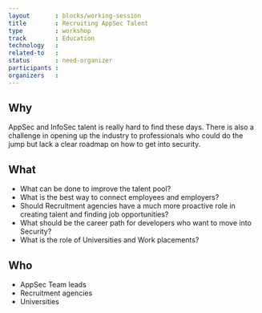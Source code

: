 ```yaml
---
layout       : blocks/working-session
title        : Recruiting AppSec Talent
type         : workshop
track        : Education
technology   :
related-to   :
status       : need-organizer
participants :
organizers   :
---
```


## Why

AppSec and InfoSec talent is really hard to find these days. There is also a challenge in opening up the industry to
professionals who could do the jump but lack a clear roadmap on how to get into security.

## What

 - What can be done to improve the talent pool?
 - What is the best way to connect employees and employers?
 - Should Recruitment agencies have a much more proactive role in creating talent and finding job opportunities?
 - What should be the career path for developers who want to move into Security?
 - What is the role of Universities and Work placements?

## Who

 - AppSec Team leads
 - Recruitment agencies
 - Universities